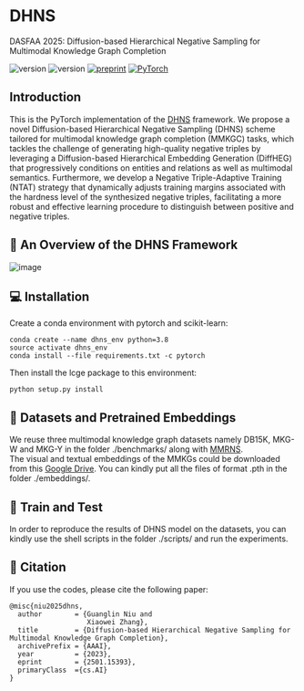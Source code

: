 # DHNS
DASFAA 2025: Diffusion-based Hierarchical Negative Sampling for Multimodal Knowledge Graph Completion

![version](https://img.shields.io/badge/version-1.0.1-6395ED)
![version](https://img.shields.io/badge/license-MIT-9ACD32)
[![preprint](https://img.shields.io/badge/Preprint'25-green)](https://arxiv.org/abs/2501.15393)
[![PyTorch](https://img.shields.io/badge/PyTorch-%23EE4C2C.svg?style=flat&logo=PyTorch&logoColor=white)](https://pytorch.org/)

## Introduction
This is the PyTorch implementation of the [DHNS](https://arxiv.org/pdf/2501.15393) framework. We propose a novel Diffusion-based Hierarchical Negative Sampling (DHNS) scheme tailored for multimodal knowledge graph completion (MMKGC) tasks, which tackles the challenge of generating high-quality negative triples by leveraging a Diffusion-based Hierarchical Embedding Generation (DiffHEG) that progressively conditions on entities and relations as well as multimodal semantics. Furthermore, we develop a Negative Triple-Adaptive Training (NTAT) strategy that dynamically adjusts training margins associated with the hardness level of the synthesized negative triples, facilitating a more robust and effective learning procedure to distinguish between positive and negative triples.

## 🌈 An Overview of the DHNS Framework
![image](https://github.com/ngl567/LCGE/blob/master/framework.png)

## 💻 Installation
Create a conda environment with pytorch and scikit-learn:  
```
conda create --name dhns_env python=3.8
source activate dhns_env
conda install --file requirements.txt -c pytorch
```
Then install the lcge package to this environment:  
```
python setup.py install
```

## 📁 Datasets and Pretrained Embeddings
We reuse three multimodal knowledge graph datasets namely DB15K, MKG-W and MKG-Y in the folder ./benchmarks/ along with [MMRNS](https://github.com/quqxui/MMRNS).  
The visual and textual embeddings of the MMKGs could be downloaded from this [Google Drive](https://drive.google.com/drive/folders/1UJSfnb8DEx2s-k8zaQx1fWUw5f45GBpI?usp=sharing). You can kindly put all the files of format .pth in the folder ./embeddings/.

## 🚀 Train and Test
In order to reproduce the results of DHNS model on the datasets, you can kindly use the shell scripts in the folder ./scripts/ and run the experiments.

## 🤝 Citation
If you use the codes, please cite the following paper:
```
@misc{niu2025dhns,
  author        = {Guanglin Niu and
                   Xiaowei Zhang},
  title         = {Diffusion-based Hierarchical Negative Sampling for Multimodal Knowledge Graph Completion},
  archivePrefix = {AAAI},
  year          = {2023},
  eprint        = {2501.15393},
  primaryClass  ={cs.AI}
}

